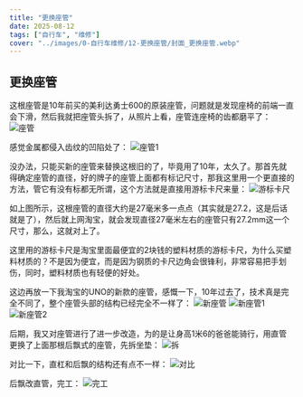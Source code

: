 ```yaml
---
title: "更换座管"  
date: 2025-08-12  
tags: ["自行车", "维修"]  
cover: "../images/0-自行车维修/12-更换座管/封面_更换座管.webp"
---
```

## 更换座管
这根座管是10年前买的美利达勇士600的原装座管，问题就是发现座椅的前端一直会下滑，然后我就把座管头拆了，从照片上看，座管连座椅的齿都磨平了：
![座管](../images/0-维修自行车/12-更换座管/座管.webp)

感觉金属都侵入齿纹的凹陷处了：
![座管1](../images/0-维修自行车/12-更换座管/座管1.webp)

没办法，只能买新的座管来替换这根旧的了，毕竟用了10年，太久了。那首先就得确定座管的直径，好的牌子的座管上面都有标记尺寸，那我这里用一个更直接的方法，管它有没有标都无所谓，这个方法就是直接用游标卡尺来量：
![游标卡尺](../images/0-维修自行车/12-更换座管/游标卡尺.webp)

如上图所示，这根座管的直径大约是27毫米多一点点（其实就是27.2，这是后话就是了），然后就上网淘宝，就会发现直径27毫米左右的座管只有27.2mm这一个尺寸，那么，这就对上了。

这里用的游标卡尺是淘宝里面最便宜的2块钱的塑料材质的游标卡尺，为什么买塑料材质的？不是因为便宜，而是因为钢质的卡尺边角会很锋利，非常容易把手划伤，同时，塑料材质也有轻便的好处。

这边再放一下我淘宝的UNO的新款的座管，感慨一下，10年过去了，技术真是完全不同了，整个座管头部的结构已经完全不一样了：
![新座管](../images/0-维修自行车/12-更换座管/新座管.webp)
![新座管1](../images/0-维修自行车/12-更换座管/新座管1.webp)
![新座管2](../images/0-维修自行车/12-更换座管/新座管2.webp)

后期，我又对座管进行了进一步改造，为的是让身高1米6的爸爸能骑行，用直管更换了上面那根后飘式的座管，先拆坐垫：
![拆](../images/0-维修自行车/12-更换座管/拆.webp)

对比一下，直杠和后飘的结构还有点不一样：
![对比](../images/0-维修自行车/12-更换座管/对比.webp)

后飘改直管，完工：
![完工](../images/0-维修自行车/12-更换座管/完工.webp)
